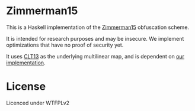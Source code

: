 Zimmerman15
===========

This is a Haskell implementation of the
[Zimmerman15](https://eprint.iacr.org/2014/776) obfuscation scheme.

It is intended for research purposes and may be insecure. We implement
optimizations that have no proof of security yet.

It uses [CLT13](https://eprint.iacr.org/2013/183) as the underlying multilinear map,
and is dependent on [our implementation](https://github.com/spaceships/clt13).

License
=======

Licenced under WTFPLv2
